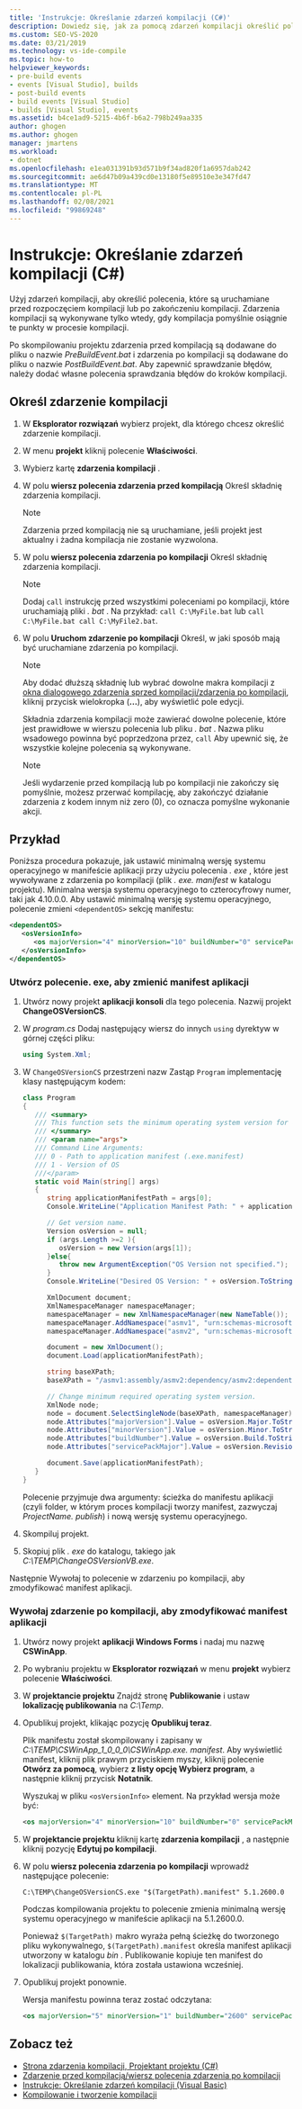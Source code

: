 ```yaml
---
title: 'Instrukcje: Określanie zdarzeń kompilacji (C#)'
description: Dowiedz się, jak za pomocą zdarzeń kompilacji określić polecenia, które są uruchamiane przed rozpoczęciem kompilacji lub po zakończeniu kompilacji.
ms.custom: SEO-VS-2020
ms.date: 03/21/2019
ms.technology: vs-ide-compile
ms.topic: how-to
helpviewer_keywords:
- pre-build events
- events [Visual Studio], builds
- post-build events
- build events [Visual Studio]
- builds [Visual Studio], events
ms.assetid: b4ce1ad9-5215-4b6f-b6a2-798b249aa335
author: ghogen
ms.author: ghogen
manager: jmartens
ms.workload:
- dotnet
ms.openlocfilehash: e1ea031391b93d571b9f34ad820f1a6957dab242
ms.sourcegitcommit: ae6d47b09a439cd0e13180f5e89510e3e347fd47
ms.translationtype: MT
ms.contentlocale: pl-PL
ms.lasthandoff: 02/08/2021
ms.locfileid: "99869248"
---
```

# <a name="how-to-specify-build-events-c"></a>Instrukcje: Określanie zdarzeń kompilacji (C#)

Użyj zdarzeń kompilacji, aby określić polecenia, które są uruchamiane przed rozpoczęciem kompilacji lub po zakończeniu kompilacji. Zdarzenia kompilacji są wykonywane tylko wtedy, gdy kompilacja pomyślnie osiągnie te punkty w procesie kompilacji.

Po skompilowaniu projektu zdarzenia przed kompilacją są dodawane do pliku o nazwie *PreBuildEvent.bat* i zdarzenia po kompilacji są dodawane do pliku o nazwie *PostBuildEvent.bat*. Aby zapewnić sprawdzanie błędów, należy dodać własne polecenia sprawdzania błędów do kroków kompilacji.

## <a name="specify-a-build-event"></a>Określ zdarzenie kompilacji

1. W **Eksplorator rozwiązań** wybierz projekt, dla którego chcesz określić zdarzenie kompilacji.

2. W menu **projekt** kliknij polecenie **Właściwości**.

3. Wybierz kartę **zdarzenia kompilacji** .

4. W polu **wiersz polecenia zdarzenia przed kompilacją** Określ składnię zdarzenia kompilacji.

   > [!NOTE]
   > Zdarzenia przed kompilacją nie są uruchamiane, jeśli projekt jest aktualny i żadna kompilacja nie zostanie wyzwolona.

5. W polu **wiersz polecenia zdarzenia po kompilacji** Określ składnię zdarzenia kompilacji.

   > [!NOTE]
   > Dodaj `call` instrukcję przed wszystkimi poleceniami po kompilacji, które uruchamiają pliki *. bat* . Na przykład: `call C:\MyFile.bat` lub `call C:\MyFile.bat call C:\MyFile2.bat`.

6. W polu **Uruchom zdarzenie po kompilacji** Określ, w jaki sposób mają być uruchamiane zdarzenia po kompilacji.

   > [!NOTE]
   > Aby dodać dłuższą składnię lub wybrać dowolne makra kompilacji z [okna dialogowego zdarzenia sprzed kompilacji/zdarzenia po kompilacji](../ide/reference/pre-build-event-post-build-event-command-line-dialog-box.md), kliknij przycisk wielokropka (**...**), aby wyświetlić pole edycji.

   Składnia zdarzenia kompilacji może zawierać dowolne polecenie, które jest prawidłowe w wierszu polecenia lub pliku *. bat* . Nazwa pliku wsadowego powinna być poprzedzona przez, `call` Aby upewnić się, że wszystkie kolejne polecenia są wykonywane.

   > [!NOTE]
   > Jeśli wydarzenie przed kompilacją lub po kompilacji nie zakończy się pomyślnie, możesz przerwać kompilację, aby zakończyć działanie zdarzenia z kodem innym niż zero (0), co oznacza pomyślne wykonanie akcji.

## <a name="example"></a>Przykład

Poniższa procedura pokazuje, jak ustawić minimalną wersję systemu operacyjnego w manifeście aplikacji przy użyciu polecenia *. exe* , które jest wywoływane z zdarzenia po kompilacji (plik *. exe. manifest* w katalogu projektu). Minimalna wersja systemu operacyjnego to czterocyfrowy numer, taki jak 4.10.0.0. Aby ustawić minimalną wersję systemu operacyjnego, polecenie zmieni `<dependentOS>` sekcję manifestu:

```xml
<dependentOS>
   <osVersionInfo>
      <os majorVersion="4" minorVersion="10" buildNumber="0" servicePackMajor="0" />
   </osVersionInfo>
</dependentOS>
```

### <a name="create-an-exe-command-to-change-the-application-manifest"></a>Utwórz polecenie. exe, aby zmienić manifest aplikacji

1. Utwórz nowy projekt **aplikacji konsoli** dla tego polecenia. Nazwij projekt **ChangeOSVersionCS**.

2. W *program.cs* Dodaj następujący wiersz do innych `using` dyrektyw w górnej części pliku:

   ```csharp
   using System.Xml;
   ```

3. W `ChangeOSVersionCS` przestrzeni nazw Zastąp `Program` implementację klasy następującym kodem:

   ```csharp
   class Program
   {
      /// <summary>
      /// This function sets the minimum operating system version for a ClickOnce application.
      /// </summary>
      /// <param name="args">
      /// Command Line Arguments:
      /// 0 - Path to application manifest (.exe.manifest)
      /// 1 - Version of OS
      ///</param>
      static void Main(string[] args)
      {
         string applicationManifestPath = args[0];
         Console.WriteLine("Application Manifest Path: " + applicationManifestPath);

         // Get version name.
         Version osVersion = null;
         if (args.Length >=2 ){
            osVersion = new Version(args[1]);
         }else{
            throw new ArgumentException("OS Version not specified.");
         }
         Console.WriteLine("Desired OS Version: " + osVersion.ToString());

         XmlDocument document;
         XmlNamespaceManager namespaceManager;
         namespaceManager = new XmlNamespaceManager(new NameTable());
         namespaceManager.AddNamespace("asmv1", "urn:schemas-microsoft-com:asm.v1");
         namespaceManager.AddNamespace("asmv2", "urn:schemas-microsoft-com:asm.v2");

         document = new XmlDocument();
         document.Load(applicationManifestPath);

         string baseXPath;
         baseXPath = "/asmv1:assembly/asmv2:dependency/asmv2:dependentOS/asmv2:osVersionInfo/asmv2:os";

         // Change minimum required operating system version.
         XmlNode node;
         node = document.SelectSingleNode(baseXPath, namespaceManager);
         node.Attributes["majorVersion"].Value = osVersion.Major.ToString();
         node.Attributes["minorVersion"].Value = osVersion.Minor.ToString();
         node.Attributes["buildNumber"].Value = osVersion.Build.ToString();
         node.Attributes["servicePackMajor"].Value = osVersion.Revision.ToString();

         document.Save(applicationManifestPath);
      }
   }
   ```

   Polecenie przyjmuje dwa argumenty: ścieżka do manifestu aplikacji (czyli folder, w którym proces kompilacji tworzy manifest, zazwyczaj *ProjectName. publish*) i nową wersję systemu operacyjnego.

4. Skompiluj projekt.

5. Skopiuj plik *. exe* do katalogu, takiego jak *C:\TEMP\ChangeOSVersionVB.exe*.

Następnie Wywołaj to polecenie w zdarzeniu po kompilacji, aby zmodyfikować manifest aplikacji.

### <a name="invoke-a-post-build-event-to-modify-the-application-manifest"></a>Wywołaj zdarzenie po kompilacji, aby zmodyfikować manifest aplikacji

1. Utwórz nowy projekt **aplikacji Windows Forms** i nadaj mu nazwę **CSWinApp**.

2. Po wybraniu projektu w **Eksplorator rozwiązań** w menu **projekt** wybierz polecenie **Właściwości**.

3. W **projektancie projektu** Znajdź stronę **Publikowanie** i ustaw **lokalizację publikowania** na *C:\Temp*.

4. Opublikuj projekt, klikając pozycję **Opublikuj teraz**.

   Plik manifestu został skompilowany i zapisany w *C:\TEMP\CSWinApp_1_0_0_0\CSWinApp.exe. manifest*. Aby wyświetlić manifest, kliknij plik prawym przyciskiem myszy, kliknij polecenie **Otwórz za pomocą**, wybierz **z listy opcję Wybierz program**, a następnie kliknij przycisk **Notatnik**.

   Wyszukaj w pliku `<osVersionInfo>` element. Na przykład wersja może być:

   ```xml
   <os majorVersion="4" minorVersion="10" buildNumber="0" servicePackMajor="0" />
   ```

5. W **projektancie projektu** kliknij kartę **zdarzenia kompilacji** , a następnie kliknij pozycję **Edytuj po kompilacji**.

6. W polu **wiersz polecenia zdarzenia po kompilacji** wprowadź następujące polecenie:

   `C:\TEMP\ChangeOSVersionCS.exe "$(TargetPath).manifest" 5.1.2600.0`

   Podczas kompilowania projektu to polecenie zmienia minimalną wersję systemu operacyjnego w manifeście aplikacji na 5.1.2600.0.

   Ponieważ `$(TargetPath)` makro wyraża pełną ścieżkę do tworzonego pliku wykonywalnego, `$(TargetPath).manifest` określa manifest aplikacji utworzony w katalogu *bin* . Publikowanie kopiuje ten manifest do lokalizacji publikowania, która została ustawiona wcześniej.

7. Opublikuj projekt ponownie.

   Wersja manifestu powinna teraz zostać odczytana:

   ```xml
   <os majorVersion="5" minorVersion="1" buildNumber="2600" servicePackMajor="0" />
   ```

## <a name="see-also"></a>Zobacz też

- [Strona zdarzenia kompilacji, Projektant projektu (C#)](../ide/reference/build-events-page-project-designer-csharp.md)
- [Zdarzenie przed kompilacją/wiersz polecenia zdarzenia po kompilacji](../ide/reference/pre-build-event-post-build-event-command-line-dialog-box.md)
- [Instrukcje: Określanie zdarzeń kompilacji (Visual Basic)](../ide/how-to-specify-build-events-visual-basic.md)
- [Kompilowanie i tworzenie kompilacji](../ide/compiling-and-building-in-visual-studio.md)
